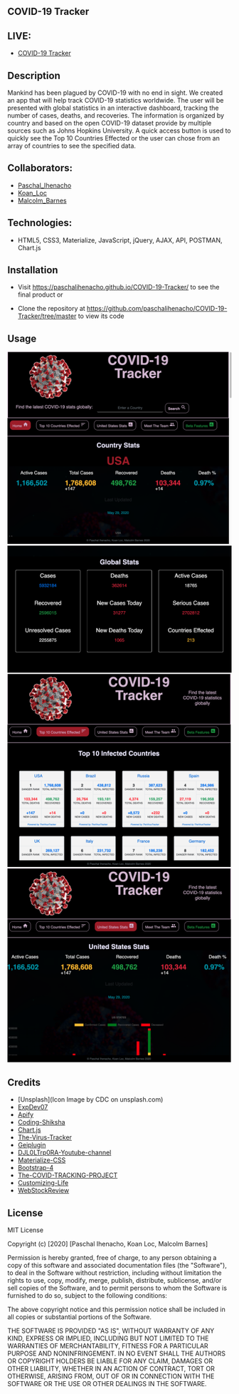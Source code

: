 ## COVID-19 Tracker
## LIVE: 


- [COVID-19 Tracker](https://paschalihenacho.github.io/COVID-19-Tracker/)


## Description

Mankind has been plagued by COVID-19 with no end in sight.  We created an app that will help track COVID-19 statistics worldwide.  The user will be presented with global statistics in an interactive dashboard, tracking the number of cases, deaths, and recoveries.  The information is organized by country and based on the open COVID-19 dataset provide by multiple sources such as Johns Hopkins University.  A quick access button is used to quickly see the Top 10 Countries Effected or the user can chose from an array of countries to see the specified data. 

## Collaborators:
- [Paschal_Ihenacho](https://www.linkedin.com/in/paschal-ihenacho/)
- [Koan_Loc](https://www.linkedin.com/in/koan-loc-29970975/)
- [Malcolm_Barnes](https://www.linkedin.com/in/macbarnes/)

## Technologies: 
- HTML5, CSS3, Materialize, JavaScript, jQuery, AJAX, API, POSTMAN, Chart.js

## Installation

- Visit https://paschalihenacho.github.io/COVID-19-Tracker/ to see the final product or

- Clone the repository at https://github.com/paschalihenacho/COVID-19-Tracker/tree/master to view its code

## Usage
![GitHub Logo](/images/1.png)
![GitHub Logo](/images/2.png)
![GitHub Logo](/images/3.png)
![GitHub Logo](/images/4.png)

## Credits

- [Unsplash](Icon Image by CDC on unsplash.com)
- [ExpDev07](https://github.com/ExpDev07/coronavirus-tracker-api)
- [Apify](https://apify.com/covid-19)
- [Coding-Shiksha](https://codingshiksha.com)
- [Chart.js](https://www.chartjs.org/)
- [The-Virus-Tracker](https://thevirustracker.com)
- [Geiplugin](https://www.geoplugin.com/webservices/javascript)
- [DJL0LTrp0RA-Youtube-channel](https://www.youtube.com/channel/UC8n8ftV94ZU_DJLOLtrpORA)
- [Materialize-CSS](https://materializecss.com/)
- [Bootstrap-4](https://getbootstrap.com/)
- [The-COVID-TRACKING-PROJECT](https://covidtracking.com/api)
- [Customizing-Life](https://customizinglife.com/setting-goals/)
- [WebStockReview](https://webstockreview.net/explore/goal-clipart-future-goal/)

## License

MIT License

Copyright (c) [2020] [Paschal Ihenacho, Koan Loc, Malcolm Barnes]

Permission is hereby granted, free of charge, to any person obtaining a copy
of this software and associated documentation files (the "Software"), to deal
in the Software without restriction, including without limitation the rights
to use, copy, modify, merge, publish, distribute, sublicense, and/or sell
copies of the Software, and to permit persons to whom the Software is
furnished to do so, subject to the following conditions:

The above copyright notice and this permission notice shall be included in all
copies or substantial portions of the Software.

THE SOFTWARE IS PROVIDED "AS IS", WITHOUT WARRANTY OF ANY KIND, EXPRESS OR
IMPLIED, INCLUDING BUT NOT LIMITED TO THE WARRANTIES OF MERCHANTABILITY,
FITNESS FOR A PARTICULAR PURPOSE AND NONINFRINGEMENT. IN NO EVENT SHALL THE
AUTHORS OR COPYRIGHT HOLDERS BE LIABLE FOR ANY CLAIM, DAMAGES OR OTHER
LIABILITY, WHETHER IN AN ACTION OF CONTRACT, TORT OR OTHERWISE, ARISING FROM,
OUT OF OR IN CONNECTION WITH THE SOFTWARE OR THE USE OR OTHER DEALINGS IN THE
SOFTWARE.


